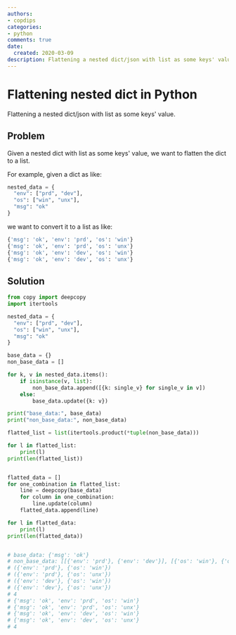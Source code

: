 ```yaml
---
authors:
- copdips
categories:
- python
comments: true
date:
  created: 2020-03-09
description: Flattening a nested dict/json with list as some keys' value.
---
```


# Flattening nested dict in Python

Flattening a nested dict/json with list as some keys' value.

<!-- more -->

## Problem

Given a nested dict with list as some keys' value, we want to flatten the dict to a list.

For example, given a dict as like:

```python
nested_data = {
  "env": ["prd", "dev"],
  "os": ["win", "unx"],
  "msg": "ok"
}
```

we want to convert it to a list as like:

```python
{'msg': 'ok', 'env': 'prd', 'os': 'win'}
{'msg': 'ok', 'env': 'prd', 'os': 'unx'}
{'msg': 'ok', 'env': 'dev', 'os': 'win'}
{'msg': 'ok', 'env': 'dev', 'os': 'unx'}
```

## Solution

```python
from copy import deepcopy
import itertools

nested_data = {
  "env": ["prd", "dev"],
  "os": ["win", "unx"],
  "msg": "ok"
}

base_data = {}
non_base_data = []

for k, v in nested_data.items():
    if isinstance(v, list):
        non_base_data.append([{k: single_v} for single_v in v])
    else:
        base_data.update({k: v})

print("base_data:", base_data)
print("non_base_data:", non_base_data)

flatted_list = list(itertools.product(*tuple(non_base_data)))

for l in flatted_list:
    print(l)
print(len(flatted_list))


flatted_data = []
for one_combination in flatted_list:
    line = deepcopy(base_data)
    for column in one_combination:
        line.update(column)
    flatted_data.append(line)

for l in flatted_data:
    print(l)
print(len(flatted_data))


# base_data: {'msg': 'ok'}
# non_base_data: [[{'env': 'prd'}, {'env': 'dev'}], [{'os': 'win'}, {'os': 'unx'}]]
# ({'env': 'prd'}, {'os': 'win'})
# ({'env': 'prd'}, {'os': 'unx'})
# ({'env': 'dev'}, {'os': 'win'})
# ({'env': 'dev'}, {'os': 'unx'})
# 4
# {'msg': 'ok', 'env': 'prd', 'os': 'win'}
# {'msg': 'ok', 'env': 'prd', 'os': 'unx'}
# {'msg': 'ok', 'env': 'dev', 'os': 'win'}
# {'msg': 'ok', 'env': 'dev', 'os': 'unx'}
# 4
```
